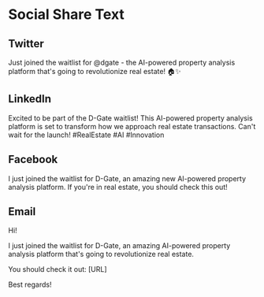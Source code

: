 # Social Share Text

## Twitter
Just joined the waitlist for @dgate - the AI-powered property analysis platform that's going to revolutionize real estate! 🏠✨

## LinkedIn
Excited to be part of the D-Gate waitlist! This AI-powered property analysis platform is set to transform how we approach real estate transactions. Can't wait for the launch! #RealEstate #AI #Innovation

## Facebook
I just joined the waitlist for D-Gate, an amazing new AI-powered property analysis platform. If you're in real estate, you should check this out!

## Email
Hi!

I just joined the waitlist for D-Gate, an amazing AI-powered property analysis platform that's going to revolutionize real estate.

You should check it out: [URL]

Best regards!
